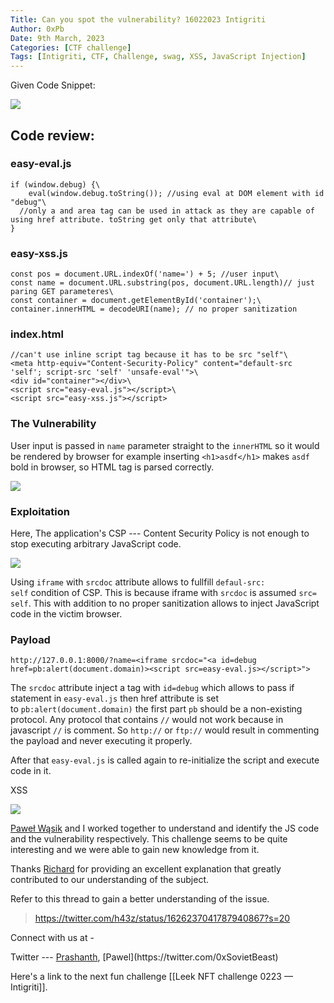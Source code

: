 ```yaml
---
Title: Can you spot the vulnerability? 16022023 Intigriti
Author: 0xPb
Date: 9th March, 2023
Categories: [CTF challenge]
Tags: [Intigriti, CTF, Challenge, swag, XSS, JavaScript Injection]
---
```


Given Code Snippet:

![](https://miro.medium.com/v2/resize:fit:1400/1*VEmGASE-5FAv3lFqcXDgXw.png)

Code review:
------------

### easy-eval.js

```
if (window.debug) {\
    eval(window.debug.toString()); //using eval at DOM element with id "debug"\
  //only a and area tag can be used in attack as they are capable of using href attribute. toString get only that attribute\
}
```

### easy-xss.js

```
const pos = document.URL.indexOf('name=') + 5; //user input\
const name = document.URL.substring(pos, document.URL.length)// just paring GET parameteres\
const container = document.getElementById('container');\
container.innerHTML = decodeURI(name); // no proper sanitization
```

### index.html

```
//can't use inline script tag because it has to be src "self"\
<meta http-equiv="Content-Security-Policy" content="default-src 'self'; script-src 'self' 'unsafe-eval'">\
<div id="container"></div>\
<script src="easy-eval.js"></script>\
<script src="easy-xss.js"></script>
```

### The Vulnerability

User input is passed in `name` parameter straight to the `innerHTML` so it would be rendered by browser for example inserting `<h1>asdf</h1>` makes `asdf` bold in browser, so HTML tag is parsed correctly.

![](https://miro.medium.com/v2/resize:fit:1400/0*KliBbWbiWngU0-lB)

### Exploitation

Here, The application's CSP --- Content Security Policy is not enough to stop executing arbitrary JavaScript code.

![](https://miro.medium.com/v2/resize:fit:1400/1*Q0hv430ejEtQxk0Ziidw7g.png)

Using `iframe` with `srcdoc` attribute allows to fullfill `defaul-src: self` condition of CSP. This is because iframe with `srcdoc` is assumed `src= self`. This with addition to no proper sanitization allows to inject JavaScript code in the victim browser.

### Payload

```
http://127.0.0.1:8000/?name=<iframe srcdoc="<a id=debug href=pb:alert(document.domain)><script src=easy-eval.js></script>">
```

The `srcdoc` attribute inject a tag with `id=debug` which allows to pass if statement in `easy-eval.js` then href attribute is set to `pb:alert(document.domain)` the first part `pb` should be a non-existing protocol. Any protocol that contains `//` would not work because in javascript `//` is comment. So `http://` or `ftp://` would result in commenting the payload and never executing it properly.

After that `easy-eval.js` is called again to re-initialize the script and execute code in it.

XSS

![](https://miro.medium.com/v2/resize:fit:1400/1*NPkH16P9g6o7C7rvYpXpQQ.png)

[Paweł Wąsik](https://twitter.com/0xSovietBeast) and I worked together to understand and identify the JS code and the vulnerability respectively. This challenge seems to be quite interesting and we were able to gain new knowledge from it.

Thanks [Richard](https://twitter.com/h43z) for providing an excellent explanation that greatly contributed to our understanding of the subject.

Refer to this thread to gain a better understanding of the issue.

> <https://twitter.com/h43z/status/1626237041787940867?s=20>

Connect with us at -

Twitter --- [Prashanth](https://twitter.com/_0xPb_), [Pawel](https://twitter.com/0xSovietBeast)







Here's a link to the next fun challenge [[Leek NFT challenge 0223 — Intigriti]].